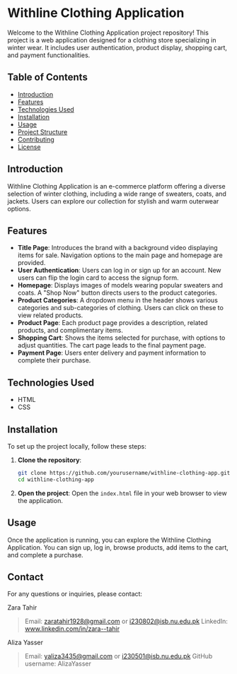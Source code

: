 # Withline Clothing Application

Welcome to the Withline Clothing Application project repository! This project is a web application designed for a clothing store specializing in winter wear. It includes user authentication, product display, shopping cart, and payment functionalities.

## Table of Contents
- [Introduction](#introduction)
- [Features](#features)
- [Technologies Used](#technologies-used)
- [Installation](#installation)
- [Usage](#usage)
- [Project Structure](#project-structure)
- [Contributing](#contributing)
- [License](#license)

## Introduction

Withline Clothing Application is an e-commerce platform offering a diverse selection of winter clothing, including a wide range of sweaters, coats, and jackets. Users can explore our collection for stylish and warm outerwear options.

## Features

- **Title Page**: Introduces the brand with a background video displaying items for sale. Navigation options to the main page and homepage are provided.
- **User Authentication**: Users can log in or sign up for an account. New users can flip the login card to access the signup form.
- **Homepage**: Displays images of models wearing popular sweaters and coats. A "Shop Now" button directs users to the product categories.
- **Product Categories**: A dropdown menu in the header shows various categories and sub-categories of clothing. Users can click on these to view related products.
- **Product Page**: Each product page provides a description, related products, and complimentary items.
- **Shopping Cart**: Shows the items selected for purchase, with options to adjust quantities. The cart page leads to the final payment page.
- **Payment Page**: Users enter delivery and payment information to complete their purchase.

## Technologies Used

- HTML
- CSS

## Installation

To set up the project locally, follow these steps:

1. **Clone the repository**:
    ```sh
    git clone https://github.com/yourusername/withline-clothing-app.git
    cd withline-clothing-app
    ```

2. **Open the project**:
    Open the `index.html` file in your web browser to view the application.

## Usage

Once the application is running, you can explore the Withline Clothing Application. You can sign up, log in, browse products, add items to the cart, and complete a purchase.

## Contact

For any questions or inquiries, please contact:

Zara Tahir
> Email: zaratahir1928@gmail.com  or  i230802@isb.nu.edu.pk
> LinkedIn: www.linkedin.com/in/zara--tahir


Aliza Yasser
> Email: yaliza3435@gmail.com  or  i230501@isb.nu.edu.pk
> GitHub username: AlizaYasser

